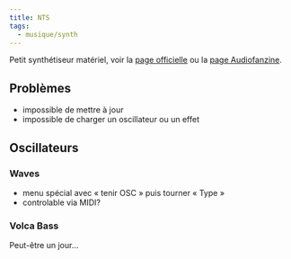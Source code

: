 ```yaml
---
title: NTS
tags:
  - musique/synth
---
```


Petit synthétiseur matériel, voir la [page officielle](https://www.korg.com/fr/products/dj/nts_1/index.php) ou la [page Audiofanzine](https://fr.audiofanzine.com/rack-numerique/korg/nu-tekt-nts-digital/).

## Problèmes

- impossible de mettre à jour
- impossible de charger un oscillateur ou un effet

## Oscillateurs

### Waves

- menu spécial avec « tenir OSC » puis tourner « Type »
- controlable via MIDI?

### Volca Bass

Peut-être un jour…